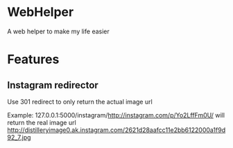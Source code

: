 WebHelper
=========

A web helper to make my life easier


Features
========

Instagram redirector
--------------------
Use 301 redirect to only return the actual image url

Example:
	127.0.0.1:5000/instagram/http://instagram.com/p/Yo2LffFm0U/
	will return the real image url
	http://distilleryimage0.ak.instagram.com/2621d28aafcc11e2bb6122000a1f9d92_7.jpg


